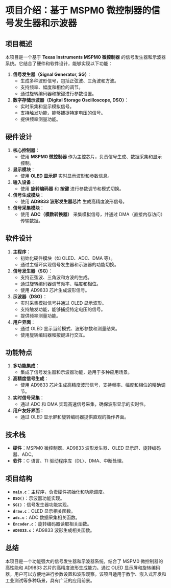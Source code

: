 # 项目介绍：基于 MSPM0 微控制器的信号发生器和示波器

## 项目概述
本项目是一个基于 **Texas Instruments MSPM0 微控制器** 的信号发生器和示波器系统。它结合了硬件和软件设计，能够实现以下功能：
1. **信号发生器（Signal Generator, SG）**：
   - 生成多种波形信号，包括正弦波、三角波和方波。
   - 支持频率、幅度和相位的调节。
   - 通过旋转编码器和按键进行参数设置。
2. **数字存储示波器（Digital Storage Oscilloscope, DSO）**：
   - 实时采集和显示模拟信号。
   - 支持触发功能，能够捕捉特定电压的信号。
   - 提供频率测量功能。

## 硬件设计
1. **核心控制器**：
   - 使用 **MSPM0 微控制器** 作为主控芯片，负责信号生成、数据采集和显示控制。
2. **显示模块**：
   - 使用 **OLED 显示屏** 实时显示波形和参数信息。
3. **输入设备**：
   - 使用 **旋转编码器** 和 **按键** 进行参数调节和模式切换。
4. **信号生成模块**：
   - 使用 **AD9833 波形发生器芯片** 生成高精度波形信号。
5. **信号采集模块**：
   - 使用 **ADC（模数转换器）** 采集模拟信号，并通过 DMA（直接内存访问）传输数据。

## 软件设计
1. **主程序**：
   - 初始化硬件模块（如 OLED、ADC、DMA 等）。
   - 通过主循环实现信号发生器和示波器的功能切换。
2. **信号发生器（SG）**：
   - 支持正弦波、三角波和方波的生成。
   - 通过旋转编码器调节频率、幅度和相位。
   - 使用 AD9833 芯片生成波形信号。
3. **示波器（DSO）**：
   - 实时采集模拟信号并通过 OLED 显示波形。
   - 支持触发功能，能够捕捉特定电压的信号。
   - 提供频率测量功能。
4. **用户界面**：
   - 通过 OLED 显示当前模式、波形参数和测量结果。
   - 使用旋转编码器和按键进行交互。

## 功能特点
1. **多功能集成**：
   - 集成了信号发生器和示波器功能，适用于多种应用场景。
2. **高精度信号生成**：
   - 使用 AD9833 芯片生成高精度波形信号，支持频率、幅度和相位的精确调节。
3. **实时信号采集**：
   - 通过 ADC 和 DMA 实现高速信号采集，确保波形显示的实时性。
4. **用户友好界面**：
   - 通过 OLED 显示屏和旋转编码器提供直观的操作界面。


## 技术栈
- **硬件**：MSPM0 微控制器、AD9833 波形发生器、OLED 显示屏、旋转编码器、ADC。
- **软件**：C 语言、TI 驱动程序库（DL）、DMA、中断处理。

## 项目结构
- **`main.c`**：主程序，负责硬件初始化和功能调度。
- **`DSO()`**：示波器功能实现。
- **`SG()`**：信号发生器功能实现。
- **`draw.c`**：OLED 显示相关函数。
- **`adc.c`**：ADC 数据采集相关函数。
- **`Encoder.c`**：旋转编码器读取相关函数。
- **`AD9833.c`**：AD9833 波形生成相关函数。


## 总结
本项目是一个功能强大的信号发生器和示波器系统，结合了 MSPM0 微控制器的高性能和 AD9833 芯片的高精度波形生成能力。通过 OLED 显示屏和旋转编码器，用户可以方便地进行参数设置和波形观察。该项目适用于教学、嵌入式开发和工业测试等多种场景，具有广泛的应用前景。
